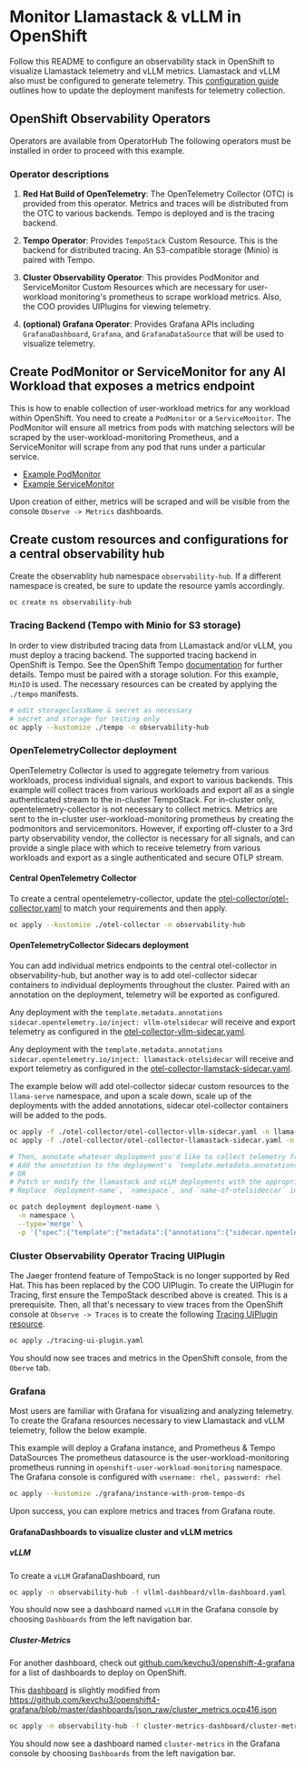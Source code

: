 # Monitor Llamastack & vLLM in OpenShift

Follow this README to configure an observability stack in OpenShift to visualize Llamastack telemetry and vLLM metrics.
Llamastack and vLLM also must be configured to generate telemetry.
This [configuration guide](./run-configuration.md) outlines how to update the deployment manifests for telemetry collection.


## OpenShift Observability Operators

Operators are available from OperatorHub
The following operators must be installed in order to proceed with this example.

### Operator descriptions

1. **Red Hat Build of OpenTelemetry**: The OpenTelemetry Collector (OTC) is provided from this operator.
Metrics and traces will be distributed from the OTC to various backends. Tempo is deployed and is the tracing backend.

2. **Tempo Operator**: Provides `TempoStack` Custom Resource. This is the backend for distributed tracing.
An S3-compatible storage (Minio) is paired with Tempo.

3. **Cluster Observability Operator**: This provides PodMonitor and ServiceMonitor Custom Resources which are necessary for
user-workload monitoring's prometheus to scrape workload metrics. Also, the COO provides UIPlugins for viewing telemetry.

3. **(optional) Grafana Operator**: Provides Grafana APIs including `GrafanaDashboard`, `Grafana`, and `GrafanaDataSource` that will be used to visualize telemetry.

## Create PodMonitor or ServiceMonitor for any AI Workload that exposes a metrics endpoint

This is how to enable collection of user-workload metrics for any workload within OpenShift. You need to create a `PodMonitor` or a `ServiceMonitor`.
The PodMonitor will ensure all metrics from pods with matching selectors will be scraped by the user-workload-monitoring Prometheus, and a ServiceMonitor will
scrape from any pod that runs under a particular service.

* [Example PodMonitor](./podmonitor-example-0.yaml)
* [Example ServiceMonitor](./servicemonitor-example.yaml)

Upon creation of either, metrics will be scraped and will be visible from the console `Observe -> Metrics` dashboards.

## Create custom resources and configurations for a central observability hub

Create the observablity hub namespace `observability-hub`. If a different namespace is created, be sure to update the resource yamls accordingly.

```bash
oc create ns observability-hub
```

### Tracing Backend (Tempo with Minio for S3 storage)

In order to view distributed tracing data from LLamastack and/or vLLM, you must deploy a tracing backend. The supported tracing backend in OpenShift
is Tempo. See the OpenShift Tempo
[documentation](https://docs.redhat.com/en/documentation/openshift_container_platform/4.18/html/distributed_tracing/distributed-tracing-platform-tempo#distr-tracing-tempo-install-tempostack-web-console_dist-tracing-tempo-installing)
for further details. Tempo must be paired with a storage solution. For this example, `MinIO` is used. The necessary resources can be created by
applying the `./tempo` manifests.

```bash
# edit storageclassName & secret as necessary
# secret and storage for testing only
oc apply --kustomize ./tempo -n observability-hub
```

### OpenTelemetryCollector deployment

OpenTelemetry Collector is used to aggregate telemetry from various workloads, process individual signals, and export
to various backends. This example will collect traces from various workloads and export all as a single
authenticated stream to the in-cluster TempoStack. For in-cluster only, opentelemetry-collector is not necessary to collect
metrics. Metrics are sent to the in-cluster user-workload-monitoring prometheus by creating the podmonitors and servicemonitors.
However, if exporting off-cluster to a 3rd party observability vendor, the collector is necessary for all signals,
and can provide a single place with which to receive telemetry from various workloads and export as a single authenticated and
secure OTLP stream.

#### Central OpenTelemetry Collector

To create a central opentelemetry-collector, update the
[otel-collector/otel-collector.yaml](./otel-collector/otel-collector.yaml) to match your requirements and then apply.

```bash
oc apply --kustomize ./otel-collector -n observability-hub
```

#### OpenTelemetryCollector Sidecars deployment

You can add individual metrics endpoints to the central otel-collector in observability-hub, but
another way is to add otel-collector sidecar containers to individual deployments throughout the
cluster. Paired with an annotation on the deployment, telemetry will be exported as configured.

Any deployment with the `template.metadata.annotations` `sidecar.opentelemetry.io/inject: vllm-otelsidecar`
will receive and export telemetry as configured in the
[otel-collector-vllm-sidecar.yaml](./otel-collector/otel-collector-vllm-sidecar.yaml).

Any deployment with the `template.metadata.annotations` `sidecar.opentelemetry.io/inject: llamastack-otelsidecar`
will receive and export telemetry as configured in the
[otel-collector-llamstack-sidecar.yaml](./otel-collector/otel-collector-llamastack-sidecar.yaml).

The example below will add otel-collector sidecar custom resources to the `llama-serve` namespace,
and upon a scale down, scale up of the deployments with the added annotations, sidecar otel-collector
containers will be added to the pods.

```bash
oc apply -f ./otel-collector/otel-collector-vllm-sidecar.yaml -n llama-serve
oc apply -f ./otel-collector/otel-collector-llamastack-sidecar.yaml -n llama-serve

# Then, annotate whatever deployment you'd like to collect telemetry from
# Add the annotation to the deployment's `template.metadata.annotations` from the console.
# OR
# Patch or modify the llamastack and vLLM deployments with the appropriate annotation.
# Replace `deployment-name`, `namespace`, and `name-of-otelsideccar` in the below command.

oc patch deployment deployment-name \
  -n namespace \
  --type='merge' \
  -p '{"spec":{"template":{"metadata":{"annotations":{"sidecar.opentelemetry.io/inject":"name-of-otelsidecar"}}}}}'
```

### Cluster Observability Operator Tracing UIPlugin

The Jaeger frontend feature of TempoStack is no longer supported by Red Hat. This has been replaced by the COO UIPlugin. To create the UIPlugin for
Tracing, first ensure the TempoStack described above is created. This is a prerequisite. Then, all that's necessary to view traces from
the OpenShift console at `Observe -> Traces` is to create the following [Tracing UIPlugin resource](./tracing-ui-plugin.yaml).

```bash
oc apply ./tracing-ui-plugin.yaml
```

You should now see traces and metrics in the OpenShift console, from the `Oberve` tab.

### Grafana

Most users are familiar with Grafana for visualizing and analyzing telemetry. To create the Grafana resources necessary to view
Llamastack and vLLM telemetry, follow the below example.

This example will deploy a Grafana instance, and Prometheus & Tempo DataSources
The prometheus datasource is the user-workload-monitoring prometheus running in `openshift-user-workload-monitoring` namespace.
The Grafana console is configured with `username: rhel, password: rhel`

```bash
oc apply --kustomize ./grafana/instance-with-prom-tempo-ds
```

Upon success, you can explore metrics and traces from Grafana route.

#### GrafanaDashboards to visualize cluster and vLLM metrics

##### vLLM

To create a `vLLM` GrafanaDashboard, run

```bash
oc apply -n observability-hub -f vllml-dashboard/vllm-dashboard.yaml
```

You should now see a dashboard named `vLLM` in the Grafana console by choosing `Dashboards` from the left navigation bar.

##### Cluster-Metrics

For another dashboard, check out [github.com/kevchu3/openshift-4-grafana](https://github.com/kevchu3/openshift4-grafana/tree/master/dashboards/crds) for a list of
dashboards to deploy on OpenShift.

This [dashboard](./grafana/cluster-metrics-dashboard/cluster_metrics.ocp.json) is slightly modified from
https://github.com/kevchu3/openshift4-grafana/blob/master/dashboards/json_raw/cluster_metrics.ocp416.json

```bash
oc apply -n observability-hub -f cluster-metrics-dashboard/cluster-metrics.yaml
```

You should now see a dashboard named `cluster-metrics` in the Grafana console by choosing `Dashboards` from the left navigation bar.
